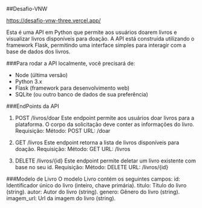 ##Desafio-VNW

https://desafio-vnw-three.vercel.app/

Esta é uma API em Python que permite aos usuários doarem livros e visualizar livros disponíveis para doação. A API está construída utilizando o framework Flask, permitindo uma interface simples para interagir com a base de dados dos livros.

###Para rodar a API localmente, você precisará de:
* Node (última versão)
* Python 3.x
* Flask (framework para desenvolvimento web)
* SQLite (ou outro banco de dados de sua preferência)

###EndPoints da API
1. POST /livros/doar
Este endpoint permite aos usuários doar livros para a plataforma. O corpo da solicitação deve conter as informações do livro.
Requisição:
Método: POST
URL: /doar

2. GET /livros
Este endpoint retorna a lista de livros disponíveis para doação.
Requisição:
Método: GET
URL: /livros

3. DELETE /livros/{id}
Este endpoint permite deletar um livro existente com base no seu id.
Requisição:
Método: DELETE
URL: /livros/{id}

###Modelo de Livro
O modelo Livro contém os seguintes campos:
id: Identificador único do livro (inteiro, chave primária).
titulo: Título do livro (string).
autor: Autor do livro (string).
genero: Gênero do livro (string).
imagem_url: Url da imagem do livro (string).
